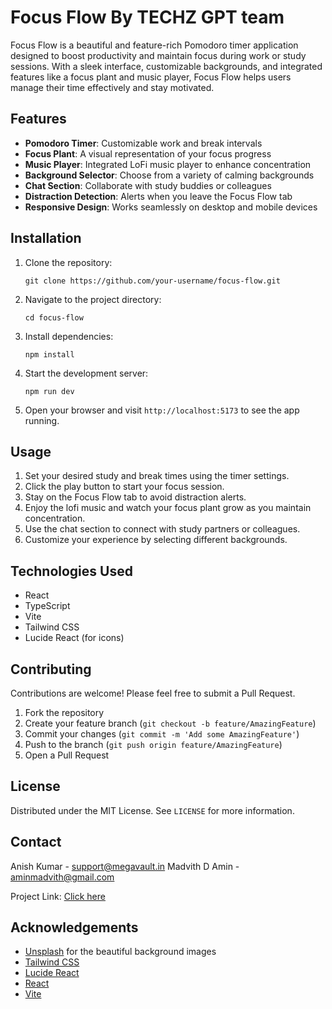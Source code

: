 # Focus Flow By TECHZ GPT team



Focus Flow is a beautiful and feature-rich Pomodoro timer application designed to boost productivity and maintain focus during work or study sessions. With a sleek interface, customizable backgrounds, and integrated features like a focus plant and music player, Focus Flow helps users manage their time effectively and stay motivated.

## Features

- **Pomodoro Timer**: Customizable work and break intervals
- **Focus Plant**: A visual representation of your focus progress
- **Music Player**: Integrated LoFi music player to enhance concentration
- **Background Selector**: Choose from a variety of calming backgrounds
- **Chat Section**: Collaborate with study buddies or colleagues
- **Distraction Detection**: Alerts when you leave the Focus Flow tab
- **Responsive Design**: Works seamlessly on desktop and mobile devices




## Installation

1. Clone the repository:
   ```
   git clone https://github.com/your-username/focus-flow.git
   ```

2. Navigate to the project directory:
   ```
   cd focus-flow
   ```

3. Install dependencies:
   ```
   npm install
   ```

4. Start the development server:
   ```
   npm run dev
   ```

5. Open your browser and visit `http://localhost:5173` to see the app running.

## Usage

1. Set your desired study and break times using the timer settings.
2. Click the play button to start your focus session.
3. Stay on the Focus Flow tab to avoid distraction alerts.
4. Enjoy the lofi music and watch your focus plant grow as you maintain concentration.
5. Use the chat section to connect with study partners or colleagues.
6. Customize your experience by selecting different backgrounds.

## Technologies Used

- React
- TypeScript
- Vite
- Tailwind CSS
- Lucide React (for icons)

## Contributing

Contributions are welcome! Please feel free to submit a Pull Request.

1. Fork the repository
2. Create your feature branch (`git checkout -b feature/AmazingFeature`)
3. Commit your changes (`git commit -m 'Add some AmazingFeature'`)
4. Push to the branch (`git push origin feature/AmazingFeature`)
5. Open a Pull Request

## License

Distributed under the MIT License. See `LICENSE` for more information.

## Contact

Anish Kumar  -  support@megavault.in
Madvith D Amin - aminmadvith@gmail.com

Project Link: [Click here ](https://focus-flow-2-0.vercel.app/)

## Acknowledgements

- [Unsplash](https://unsplash.com) for the beautiful background images
- [Tailwind CSS](https://tailwindcss.com)
- [Lucide React](https://lucide.dev)
- [React](https://reactjs.org)
- [Vite](https://vitejs.dev)
